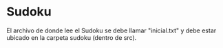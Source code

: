 # Sudoku
El archivo de donde lee el Sudoku se debe llamar "inicial.txt" y debe estar ubicado en la carpeta sudoku (dentro de src).

